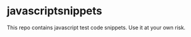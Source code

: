 javascriptsnippets
==================

This repo contains javascript test code snippets. Use it at your own risk.
